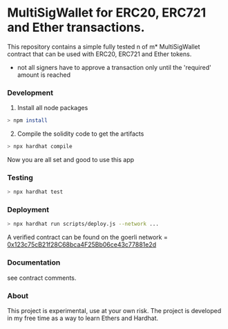 # MultiSigWallet for ERC20, ERC721 and Ether transactions.

This repository contains a simple fully tested n of m\* MultiSigWallet contract that can be used with ERC20, ERC721 and Ether tokens.

- not all signers have to approve a transaction only until the 'required' amount is reached

### Development

1. Install all node packages

```bash
> npm install
```

2. Compile the solidity code to get the artifacts

```bash
> npx hardhat compile
```

Now you are all set and good to use this app

### Testing

```bash
> npx hardhat test
```

### Deployment

```bash
> npx hardhat run scripts/deploy.js --network ...
```

A verified contract can be found on the goerli network = <br>
[0x123c75cB21f28C68bca4F25Bb06ce43c77881e2d](https://goerli.etherscan.io/address/0x123c75cB21f28C68bca4F25Bb06ce43c77881e2d)

### Documentation

see contract comments.

### About

This project is experimental, use at your own risk. The project is developed in my free time as a way to learn Ethers and Hardhat.

